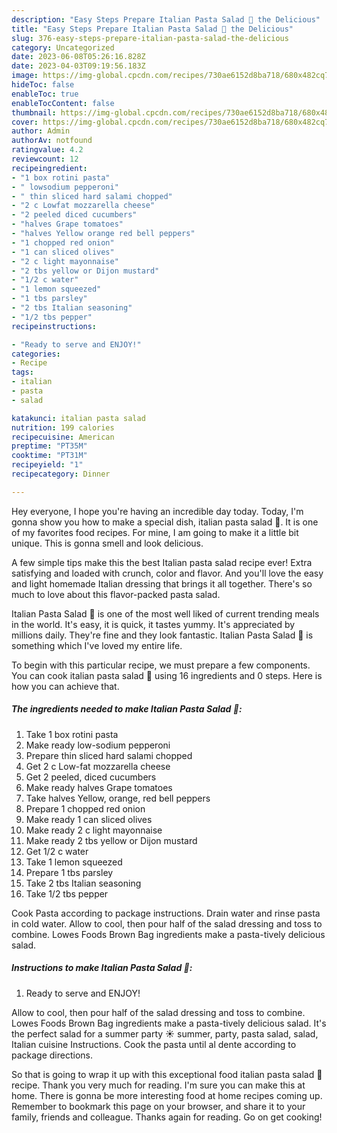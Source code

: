 ```yaml
---
description: "Easy Steps Prepare Italian Pasta Salad 🥗 the Delicious"
title: "Easy Steps Prepare Italian Pasta Salad 🥗 the Delicious"
slug: 376-easy-steps-prepare-italian-pasta-salad-the-delicious
category: Uncategorized
date: 2023-06-08T05:26:16.828Z
date: 2023-04-03T09:19:56.183Z
image: https://img-global.cpcdn.com/recipes/730ae6152d8ba718/680x482cq70/italian-pasta-salad-recipe-main-photo.jpg
hideToc: false
enableToc: true
enableTocContent: false
thumbnail: https://img-global.cpcdn.com/recipes/730ae6152d8ba718/680x482cq70/italian-pasta-salad-recipe-main-photo.jpg
cover: https://img-global.cpcdn.com/recipes/730ae6152d8ba718/680x482cq70/italian-pasta-salad-recipe-main-photo.jpg
author: Admin
authorAv: notfound
ratingvalue: 4.2
reviewcount: 12
recipeingredient:
- "1 box rotini pasta"
- " lowsodium pepperoni"
- " thin sliced hard salami chopped"
- "2 c Lowfat mozzarella cheese"
- "2 peeled diced cucumbers"
- "halves Grape tomatoes"
- "halves Yellow orange red bell peppers"
- "1 chopped red onion"
- "1 can sliced olives"
- "2 c light mayonnaise"
- "2 tbs yellow or Dijon mustard"
- "1/2 c water"
- "1 lemon squeezed"
- "1 tbs parsley"
- "2 tbs Italian seasoning"
- "1/2 tbs pepper"
recipeinstructions:

- "Ready to serve and ENJOY!"
categories:
- Recipe
tags:
- italian
- pasta
- salad

katakunci: italian pasta salad 
nutrition: 199 calories
recipecuisine: American
preptime: "PT35M"
cooktime: "PT31M"
recipeyield: "1"
recipecategory: Dinner

---
```



Hey everyone, I hope you're having an incredible day today. Today, I'm gonna show you how to make a special dish, italian pasta salad 🥗. It is one of my favorites food recipes. For mine, I am going to make it a little bit unique. This is gonna smell and look delicious.

A few simple tips make this the best Italian pasta salad recipe ever! Extra satisfying and loaded with crunch, color and flavor. And you&#39;ll love the easy and light homemade Italian dressing that brings it all together. There&#39;s so much to love about this flavor-packed pasta salad.

Italian Pasta Salad 🥗 is one of the most well liked of current trending meals in the world. It's easy, it is quick, it tastes yummy. It's appreciated by millions daily. They're fine and they look fantastic. Italian Pasta Salad 🥗 is something which I've loved my entire life.


To begin with this particular recipe, we must prepare a few components. You can cook italian pasta salad 🥗 using 16 ingredients and 0 steps. Here is how you can achieve that.

<!--inarticleads1-->

##### The ingredients needed to make Italian Pasta Salad 🥗:

1. Take 1 box rotini pasta
1. Make ready  low-sodium pepperoni
1. Prepare  thin sliced hard salami chopped
1. Get 2 c Low-fat mozzarella cheese
1. Get 2 peeled, diced cucumbers
1. Make ready halves Grape tomatoes
1. Take halves Yellow, orange, red bell peppers
1. Prepare 1 chopped red onion
1. Make ready 1 can sliced olives
1. Make ready 2 c light mayonnaise
1. Make ready 2 tbs yellow or Dijon mustard
1. Get 1/2 c water
1. Take 1 lemon squeezed
1. Prepare 1 tbs parsley
1. Take 2 tbs Italian seasoning
1. Take 1/2 tbs pepper


Cook Pasta according to package instructions. Drain water and rinse pasta in cold water. Allow to cool, then pour half of the salad dressing and toss to combine. Lowes Foods Brown Bag ingredients make a pasta-tively delicious salad. 

<!--inarticleads2-->

##### Instructions to make Italian Pasta Salad 🥗:


1. Ready to serve and ENJOY!

Allow to cool, then pour half of the salad dressing and toss to combine. Lowes Foods Brown Bag ingredients make a pasta-tively delicious salad. It&#39;s the perfect salad for a summer party ☀️ summer, party, pasta salad, salad, Italian cuisine Instructions. Cook the pasta until al dente according to package directions. 

So that is going to wrap it up with this exceptional food italian pasta salad 🥗 recipe. Thank you very much for reading. I'm sure you can make this at home. There is gonna be more interesting food at home recipes coming up. Remember to bookmark this page on your browser, and share it to your family, friends and colleague. Thanks again for reading. Go on get cooking!
